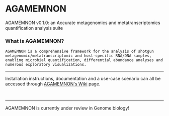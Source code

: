 # AGAMEMNON
AGAMEMNON v0.1.0: an Accurate metagenomics and metatranscriptomics quantification analysis suite

### What is AGAMEMNON?
```AGAMEMNON is a comprehensive framework for the analysis of shotgun metagenomic/metatranscriptomic and host-specific RNA/DNA samples, enabling microbial quantification, differential abundance analyses and numerous exploratory visualizations.```

___

Installation instructions, documentation and a use-case scenario can all be accessed through [AGAMEMNON's Wiki](https://github.com/ivlachos/agamemnon/wiki) page. <br/>

<br/>

___

AGAMEMNON is currently under review in Genome biology!
